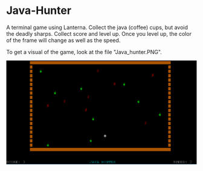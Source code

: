 # Java-Hunter
A terminal game using Lanterna. Collect the java (coffee) cups, but avoid the deadly sharps. Collect score and level up. Once you level up, the color of the frame will change as well as the speed. 

To get a visual of the game, look at the file "Java_hunter.PNG".

![Screenshot](Java_hunter.PNG)
